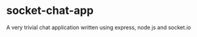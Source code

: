 socket-chat-app
===============

A very trivial chat application written using express, node js and socket.io
